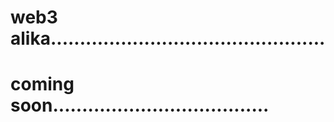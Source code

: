 # web3 alika...............................................
# coming soon.....................................
